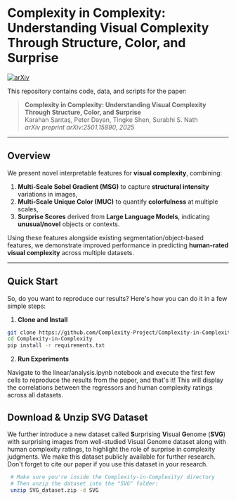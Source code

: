 # Complexity in Complexity: Understanding Visual Complexity Through Structure, Color, and Surprise

[![arXiv](https://img.shields.io/badge/arXiv-2501.15890-B31B1B.svg)](https://arxiv.org/abs/2501.15890)

This repository contains code, data, and scripts for the paper:

> **Complexity in Complexity: Understanding Visual Complexity Through Structure, Color, and Surprise**  
> Karahan Sarıtaş, Peter Dayan, Tingke Shen, Surabhi S. Nath  
> *arXiv preprint arXiv:2501.15890, 2025*

---

## Overview

We present novel interpretable features for **visual complexity**, combining:

1. **Multi-Scale Sobel Gradient (MSG)** to capture **structural intensity** variations in images,  
2. **Multi-Scale Unique Color (MUC)** to quantify **colorfulness** at multiple scales,  
3. **Surprise Scores** derived from **Large Language Models**, indicating **unusual/novel** objects or contexts.

Using these features alongside existing segmentation/object-based features, we demonstrate improved performance in predicting **human-rated visual complexity** across multiple datasets. 



---

## Quick Start

So, do you want to reproduce our results? Here's how you can do it in a few simple steps:
1. **Clone and Install**

```bash
git clone https://github.com/Complexity-Project/Complexity-in-Complexity.git
cd Complexity-in-Complexity
pip install -r requirements.txt
```

2. **Run Experiments**

Navigate to the linear/analysis.ipynb notebook and execute the first few cells to reproduce the results from the paper, and that's it! This will display the correlations between the regressors and human complexity ratings across all datasets. 







## Download & Unzip SVG Dataset

We further introduce a new dataset called **S**urprising **V**isual **G**enome (**SVG**) with surprising images from well-studied Visual Genome dataset along with human complexity ratings, to highlight the role of surprise in complexity judgments. We make this dataset publicly available for further research. Don't forget to cite our paper if you use this dataset in your research.

   ```bash
    # Make sure you're inside the Complexity-in-Complexity/ directory
    # Then unzip the dataset into the "SVG" folder:
    unzip SVG_dataset.zip -d SVG
   ```